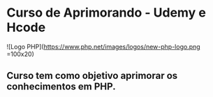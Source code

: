 # Curso de Aprimorando - Udemy e Hcode

![Logo PHP](https://www.php.net/images/logos/new-php-logo.png =100x20)
## Curso tem como objetivo aprimorar os conhecimentos em PHP.